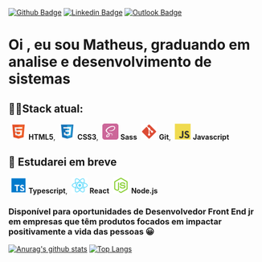[![Github Badge](https://img.shields.io/badge/GitHub--000?style=social&logo=Github&logoColor=black&link=https://github.com/matheusfr8)](https://github.com/matheusfr8)
[![Linkedin Badge](https://img.shields.io/badge/LinkedIn--000?style=social&logo=Linkedin&logoColor=0077B5&link=https://www.linkedin.com/in/matheus-frança-178319101/)](https://www.linkedin.com/in/matheus-frança-178319101/)
[![Outlook Badge](https://img.shields.io/badge/email--000?style=social&logo=microsoft-outlook&logoColor=0078d4&link=mailto:matheusgabrielfranca@outlook.com)](mailto:matheusgabrielfranca@outlook.com)

<h1>Oi , eu sou Matheus, graduando em analise e desenvolvimento de sistemas</h1>

<h2>👨‍💻Stack atual:</h2>
<div>
  <img style="margin-left: 4px" src="/Stack icons/html.png"> <b>HTML5</b>,
  <img style="margin-left: 4px" src="/Stack icons/css.png"> <b>CSS3</b>,
  <img style="margin-left: 4px" src="/Stack icons/sass.png"> <b>Sass</b>
  <img style="margin-left: 4px" src="/Stack icons/git.png"> <b>Git</b>,
  <img style="margin-left: 4px" src="/Stack icons/javascript.png"> <b>Javascript</b>
  </div>
<h2>📝 Estudarei em breve </h2>
<div>
    <img style="margin-left: 4px" src="/Stack icons/typescript.png"> <b>Typescript</b>,
    <img style="margin-left: 4px" src="/Stack icons/react.png"> <b>React</b>
    <img style="margin-left: 4px" src="/Stack icons/nodejs.png"> <b>Node.js</b>
</div>

<h3>

Disponível para oportunidades de Desenvolvedor Front End jr em empresas que têm produtos focados em impactar positivamente a vida das pessoas 😀
</h3>

[![Anurag's github stats](https://github-readme-stats.vercel.app/api?username=matheusfr8)](https://github.com/anuraghazra/github-readme-stats)
[![Top Langs](https://github-readme-stats.vercel.app/api/top-langs/?username=matheusfr8&layout=compact)](https://github.com/anuraghazra/github-readme-stats)
      

